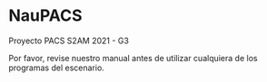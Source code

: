 # NauPACS
Proyecto PACS S2AM 2021 - G3

Por favor, revise nuestro manual antes de utilizar cualquiera de los programas del escenario.

